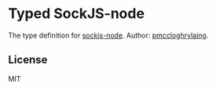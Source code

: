# Typed SockJS-node

The type definition for [sockjs-node](https://github.com/sockjs/sockjs-node).
Author: [pmccloghrylaing](https://github.com/pmccloghrylaing).

## License

MIT
